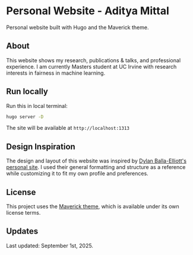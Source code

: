 # Personal Website - Aditya Mittal

Personal website built with Hugo and the Maverick theme.

## About

This website shows my research, publications & talks, and professional experience. I am currently Masters student at UC Irvine with research interests in fairness in machine learning.
 
## Run locally

Run this in local terminal: 

```bash
hugo server -D
```
The site will be available at `http://localhost:1313`

## Design Inspiration

The design and layout of this website was inspired by [Dylan Balla-Elliott's personal site](https://github.com/dballaelliott/site). I used their general formatting and structure as a reference while customizing it to fit my own profile and preferences.

## License

This project uses the [Maverick theme](https://github.com/canhtran/maverick), which is available under its own license terms.

## Updates

Last updated: September 1st, 2025.